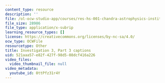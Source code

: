 ```yaml
---
content_type: resource
description: ''
file: /ol-ocw-studio-app/courses/res-hs-001-chandra-astrophysics-institute/0ttPfz31r4Y_captions.webvtt
file_size: 28986
file_type: application/x-subrip
learning_resource_types: []
license: https://creativecommons.org/licenses/by-nc-sa/4.0/
ocw_type: OCWFile
resourcetype: Other
title: Investigation 3, Part 3 captions
uid: 521aaa57-e82f-427f-98d5-08dcf416a226
video_files:
  video_thumbnail_file: null
video_metadata:
  youtube_id: 0ttPfz31r4Y
---
```

